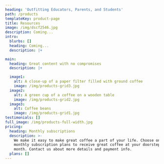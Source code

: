 ```yaml
---
heading: 'Outfitting Educators, Parents, and Students'
path: /products
templateKey: product-page
title: Resources
image: /img/dscf2546.jpg
description: Coming...
intro:
  blurbs: []
  heading: Coming...
  description: |+

main:
  heading: Great content with no compromises
  description: |+

  image1:
    alt: A close-up of a paper filter filled with ground coffee
    image: /img/products-grid3.jpg
  image2:
    alt: A green cup of a coffee on a wooden table
    image: /img/products-grid2.jpg
  image3:
    alt: Coffee beans
    image: /img/products-grid1.jpg
testimonials: []
full_image: /img/products-full-width.jpg
pricing:
  heading: Monthly subscriptions
  description: >-
    We make it easy to make great coffee a part of your life. Choose one of our
    monthly subscription plans to receive great coffee at your doorstep each
    month. Contact us about more details and payment info.
  plans: []
---
```

